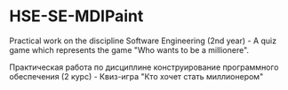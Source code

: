 # HSE-SE-MDIPaint
Practical work on the discipline Software Engineering (2nd year) - A quiz game which represents the game "Who wants to be a millionere".

Практическая работа по дисциплине конструирование программного обеспечения (2 курс) - Квиз-игра "Кто хочет стать миллионером"
